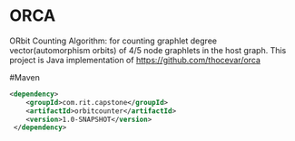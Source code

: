 # ORCA
ORbit Counting Algorithm: for counting graphlet degree vector(automorphism orbits) of 4/5 node graphlets in the host graph.
This project is Java implementation of https://github.com/thocevar/orca

#Maven
```xml
<dependency>
    <groupId>com.rit.capstone</groupId>
    <artifactId>orbitcounter</artifactId>
    <version>1.0-SNAPSHOT</version>
 </dependency>
```